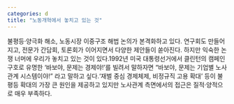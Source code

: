 ```yaml
---
categories: d
title: "노동개혁에서 놓치고 있는 것"
---
```

불평등·양극화 해소, 노동시장 이중구조 해법 논의가 본격화하고 있다. 연구회도 만들어지고, 전문가 간담회, 토론회가 이어지면서 다양한 제안들이 쏟아진다. 하지만 익숙한 논쟁 너머에 우리가 놓치고 있는 것이 있다.1992년 미국 대통령선거에서 클린턴의 캠페인 구호로 유명한 ‘바보야, 문제는 경제야!’를 빌려서 말하자면 “바보야, 문제는 기업별 노사관계 시스템이야!” 라고 말하고 싶다.‘재벌 중심 경제체제, 비정규직 고용 확대’ 등이 불평등 확대의 가장 큰 원인을 제공하고 있지만 노사관계 측면에서의 접근은 질적·양적으로 매우 부족하다.